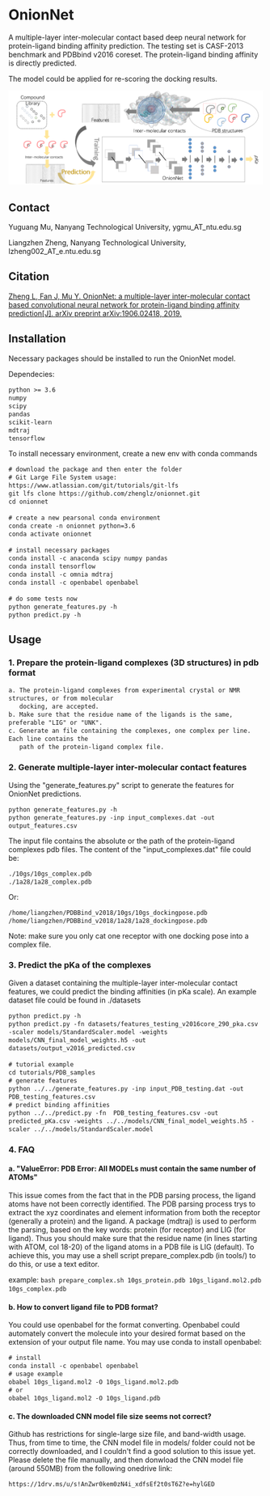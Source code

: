 # OnionNet
A multiple-layer inter-molecular contact based deep neural network for protein-ligand binding affinity prediction.
The testing set is CASF-2013 benchmark and PDBbind v2016 coreset. The protein-ligand binding affinity is directly predicted.

The model could be applied for re-scoring the docking results.

<img src="./datasets/TOC.png" alt="CNN aided protein-ligand binding affinity prediction and docking rescoring">


## Contact
<p>Yuguang Mu, Nanyang Technological University, ygmu_AT_ntu.edu.sg</p>
<p>Liangzhen Zheng, Nanyang Technological University, lzheng002_AT_e.ntu.edu.sg</p>


## Citation
<a href='https://arxiv.org/abs/1906.02418'>Zheng L, Fan J, Mu Y. OnionNet: a multiple-layer inter-molecular contact based convolutional
neural network for protein-ligand binding affinity prediction[J]. arXiv preprint arXiv:1906.02418, 2019. </a>


## Installation
Necessary packages should be installed to run the OnionNet model.

Dependecies:

    python >= 3.6
    numpy  
    scipy  
    pandas 
    scikit-learn
    mdtraj 
    tensorflow


To install necessary environment, create a new env with conda commands
   
    # download the package and then enter the folder
    # Git Large File System usage: https://www.atlassian.com/git/tutorials/git-lfs   
    git lfs clone https://github.com/zhenglz/onionnet.git
    cd onionnet

    # create a new pearsonal conda environment
    conda create -n onionnet python=3.6
    conda activate onionnet

    # install necessary packages
    conda install -c anaconda scipy numpy pandas
    conda install tensorflow
    conda install -c omnia mdtraj
    conda install -c openbabel openbabel
    
    # do some tests now
    python generate_features.py -h
    python predict.py -h


## Usage
### 1. Prepare the protein-ligand complexes (3D structures) in pdb format
    
    a. The protein-ligand complexes from experimental crystal or NMR structures, or from molecular
       docking, are accepted.
    b. Make sure that the residue name of the ligands is the same, preferable "LIG" or "UNK".
    c. Generate an file containing the complexes, one complex per line. Each line contains the 
       path of the protein-ligand complex file.

### 2. Generate multiple-layer inter-molecular contact features
Using the "generate_features.py" script to generate the features for OnionNet predictions.
 
    python generate_features.py -h
    python generate_features.py -inp input_complexes.dat -out output_features.csv

The input file contains the absolute or the path of the protein-ligand complexes pdb files.
The content of the "input_complexes.dat" file could be:
 
    ./10gs/10gs_complex.pdb
    ./1a28/1a28_complex.pdb

Or:
  
    /home/liangzhen/PDBBind_v2018/10gs/10gs_dockingpose.pdb
    /home/liangzhen/PDBBind_v2018/1a28/1a28_dockingpose.pdb


Note: make sure you only cat one receptor with one docking pose into a complex file.


### 3. Predict the pKa of the complexes
Given a dataset containing the multiple-layer inter-molecular contact features, we could predict
the binding affinities (in pKa scale). 
An example dataset file could be found in ./datasets  

    python predict.py -h
    python predict.py -fn datasets/features_testing_v2016core_290_pka.csv -scaler models/StandardScaler.model -weights models/CNN_final_model_weights.h5 -out datasets/output_v2016_predicted.csv

    # tutorial example
    cd tutorials/PDB_samples
    # generate features
    python ../../generate_features.py -inp input_PDB_testing.dat -out PDB_testing_features.csv
    # predict binding affinities 
    python ../../predict.py -fn  PDB_testing_features.csv -out predicted_pKa.csv -weights ../../models/CNN_final_model_weights.h5 -scaler ../../models/StandardScaler.model

### 4. FAQ
#### a. "ValueError: PDB Error: All MODELs must contain the same number of ATOMs"
This issue comes from the fact that in the PDB parsing process, the ligand atoms have not been correctly identified. The PDB parsing process trys to extract the xyz coordinates and element information from both the receptor (generally a protein) and the ligand. 
A package (mdtraj) is used to perform the parsing, based on the key words: protein (for receptor) and LIG (for ligand). 
Thus you should make sure that the residue name (in lines starting with ATOM, col 18-20) of the ligand atoms in a PDB file is LIG (default). To achieve this, you may use a shell script prepare_complex.pdb (in tools/) to do this, or use a text editor.  

example: 
```bash prepare_complex.sh 10gs_protein.pdb 10gs_ligand.mol2.pdb 10gs_complex.pdb```

#### b. How to convert ligand file to PDB format?
You could use openbabel for the format converting. Openbabel could automately convert the molecule into your desired format based on the extension of your output file name. You may use conda to install openbabel:

```
# install
conda install -c openbabel openbabel
# usage example
obabel 10gs_ligand.mol2 -O 10gs_ligand.mol2.pdb
# or
obabel 10gs_ligand.mol2 -O 10gs_ligand.pdb
```

#### c. The downloaded CNN model file size seems not correct?
Github has restrictions for single-large size file, and band-width usage. Thus, from time to time, the CNN model file in models/ folder could not be correctly downloaded, and I couldn't find a good solution to this issue yet. Please delete the file manually, and then donwload the CNN model file (around 550MB) from the following onedrive link:
```
https://1drv.ms/u/s!AnZwr0kem0zN4i_xdfsEf2t0sT6Z?e=hylGED
```

